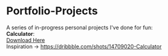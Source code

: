 # Portfolio-Projects
A series of in-progress personal projects I've done for fun:   
**Calculator**:   
[Download Here](https://github.com/sddiaz/Portfolio-Projects/files/9586366/Portfolio_Calculator.zip)  
Inspiration -> https://dribbble.com/shots/14709020-Calculator  
